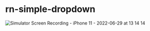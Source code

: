 # rn-simple-dropdown
![Simulator Screen Recording - iPhone 11 - 2022-06-29 at 13 14 14](https://user-images.githubusercontent.com/39731881/176364706-68edae2e-3ad1-47ea-bb06-1b9ca82a9990.gif)

